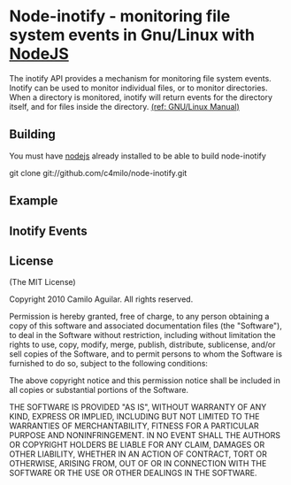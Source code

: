 # Node-inotify - monitoring file system events in Gnu/Linux with [NodeJS][nodejs_home]
The inotify API provides a mechanism for monitoring file system events.
Inotify can be used to monitor individual files, or to monitor directories.
When a directory is monitored, inotify will return events for the directory
itself, and for files inside the directory. [(ref: GNU/Linux Manual)][inotify.7]

## Building
You must have [nodejs][nodejs_dev] already installed to be able to build node-inotify

git clone git://github.com/c4milo/node-inotify.git




## Example

## Inotify Events


## License
(The MIT License)

Copyright 2010 Camilo Aguilar. All rights reserved.

Permission is hereby granted, free of charge, to any person obtaining a copy
of this software and associated documentation files (the "Software"), to
deal in the Software without restriction, including without limitation the
rights to use, copy, modify, merge, publish, distribute, sublicense, and/or
sell copies of the Software, and to permit persons to whom the Software is
furnished to do so, subject to the following conditions:

The above copyright notice and this permission notice shall be included in
all copies or substantial portions of the Software.

THE SOFTWARE IS PROVIDED "AS IS", WITHOUT WARRANTY OF ANY KIND, EXPRESS OR
IMPLIED, INCLUDING BUT NOT LIMITED TO THE WARRANTIES OF MERCHANTABILITY,
FITNESS FOR A PARTICULAR PURPOSE AND NONINFRINGEMENT. IN NO EVENT SHALL THE
AUTHORS OR COPYRIGHT HOLDERS BE LIABLE FOR ANY CLAIM, DAMAGES OR OTHER
LIABILITY, WHETHER IN AN ACTION OF CONTRACT, TORT OR OTHERWISE, ARISING
FROM, OUT OF OR IN CONNECTION WITH THE SOFTWARE OR THE USE OR OTHER DEALINGS
IN THE SOFTWARE.


[inotify.7]: http://www.kernel.org/doc/man-pages/online/pages/man7/inotify.7.html "http://www.kernel.org/doc/man-pages/online/pages/man7/inotify.7.html"
[nodejs_home]: http://www.nodejs.org
[nodejs_dev]: http://github.com/ry/node

